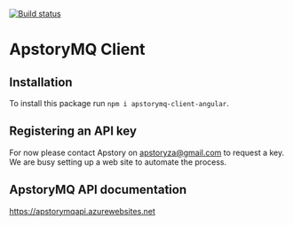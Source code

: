 [![Build status](https://apstory.visualstudio.com/ApStory/_apis/build/status/apstorymq-client-angular)](https://apstory.visualstudio.com/ApStory/_build/latest?definitionId=25)

# ApstoryMQ Client

## Installation

To install this package run `npm i apstorymq-client-angular`.

## Registering an API key

For now please contact Apstory on apstoryza@gmail.com to request a key. We are busy setting up a web site to automate the process.

## ApstoryMQ API documentation

https://apstorymqapi.azurewebsites.net